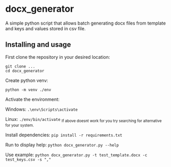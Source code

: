 # docx_generator

A simple python script that allows batch generating docx files from template and keys and values stored in csv file.

## Installing and usage

First clone the repository in your desired location:
```
git clone ...
cd docx_generator
```

Create python venv:
```
python -m venv ./env
```
Activate the environment:

Windows: `.\env\Scripts\activate`

Linux: `./env/bin/activate`
<sub>If above doesnt work for you try searching for alternative for your system.</sub>

Install dependencies:
`pip install -r requirements.txt`

Run to display help:
`python docx_generator.py --help`

Use example:
`python docx_generator.py -t test_template.docx -c test_keys.csv -s ","`
